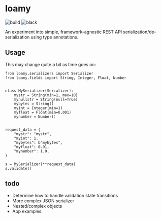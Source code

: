 # loamy

![build](https://travis-ci.com/erm/loamy.svg?branch=master)
![black](https://img.shields.io/badge/code%20style-black-000000.svg)

An experiment into simple, framework-agnostic REST API serialization/de-serialization using type annotations.


## Usage

This may change quite a bit as time goes on:

```python3
from loamy.serializers import Serializer
from loamy.fields import String, Integer, Float, Number


class MySerializer(Serializer):
    mystr = String(min=1, max=10)
    mynullstr = String(null=True)
    mybytes = String()
    myint = Integer(min=1)
    myfloat = Float(min=0.001)
    mynumber = Number()


request_data = {
    "mystr": "mystr",
    "myint": 1,
    "mybytes": b"mybytes",
    "myfloat": 0.01,
    "mynumber": 1.0,
}

s = MySerializer(**request_data)
s.validate()
```


## todo

- Determine how to handle validation state transitions
- More complex JSON serializer
- Nested/complex objects
- App examples